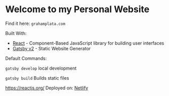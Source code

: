 # Welcome to my Personal Website

Find it here: `grahamplata.com`

Built With:
* [React](https://www.reactjs.org/) - Component-Based JavaScript library for building user interfaces
* [Gatsby v2](https://www.gatsbyjs.org/) - Static Website Generator

Default Commands:

`gatsby develop` local development

`gatsby build` Builds static files

https://reactjs.org/
Deployed on: [Netlify](https://netlify.com)
